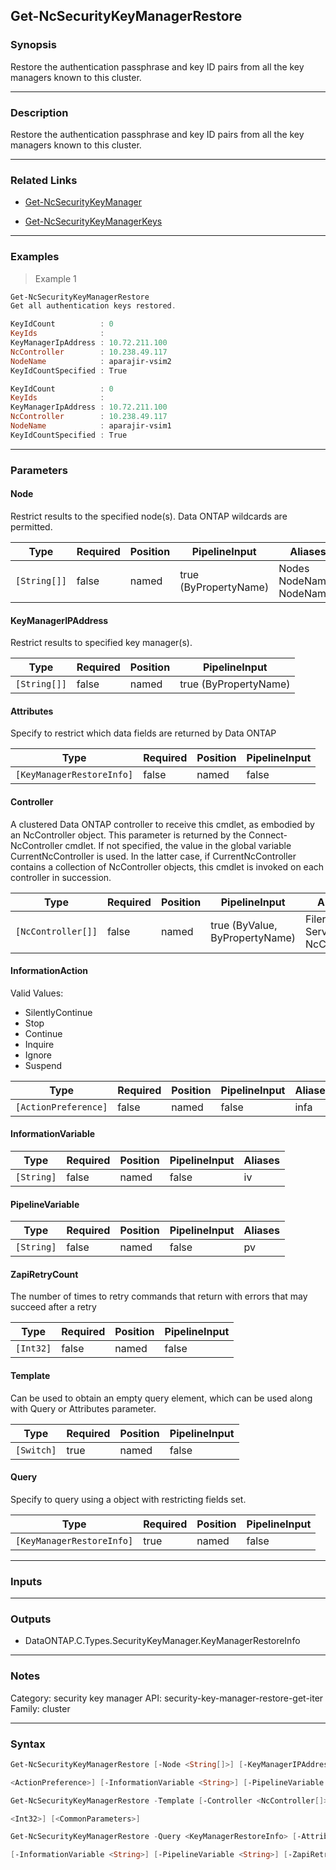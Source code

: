 Get-NcSecurityKeyManagerRestore
-------------------------------

### Synopsis
Restore the authentication passphrase and key ID pairs from all the key managers known to this cluster.

---

### Description

Restore the authentication passphrase and key ID pairs from all the key managers known to this cluster.

---

### Related Links
* [Get-NcSecurityKeyManager](Get-NcSecurityKeyManager)

* [Get-NcSecurityKeyManagerKeys](Get-NcSecurityKeyManagerKeys)

---

### Examples
> Example 1

```PowerShell
Get-NcSecurityKeyManagerRestore
Get all authentication keys restored.

KeyIdCount          : 0
KeyIds              : 
KeyManagerIpAddress : 10.72.211.100
NcController        : 10.238.49.117
NodeName            : aparajir-vsim2
KeyIdCountSpecified : True

KeyIdCount          : 0
KeyIds              : 
KeyManagerIpAddress : 10.72.211.100
NcController        : 10.238.49.117
NodeName            : aparajir-vsim1
KeyIdCountSpecified : True

```

---

### Parameters
#### **Node**
Restrict results to the specified node(s).  Data ONTAP wildcards are permitted.

|Type        |Required|Position|PipelineInput        |Aliases                         |
|------------|--------|--------|---------------------|--------------------------------|
|`[String[]]`|false   |named   |true (ByPropertyName)|Nodes<br/>NodeName<br/>NodeNames|

#### **KeyManagerIPAddress**
Restrict results to specified key manager(s).

|Type        |Required|Position|PipelineInput        |
|------------|--------|--------|---------------------|
|`[String[]]`|false   |named   |true (ByPropertyName)|

#### **Attributes**
Specify to restrict which data fields are returned by Data ONTAP

|Type                     |Required|Position|PipelineInput|
|-------------------------|--------|--------|-------------|
|`[KeyManagerRestoreInfo]`|false   |named   |false        |

#### **Controller**
A clustered Data ONTAP controller to receive this cmdlet, as embodied by an NcController object.  This parameter is returned by the Connect-NcController cmdlet.  If not specified, the value in the global variable CurrentNcController is used.  In the latter case, if CurrentNcController contains a collection of NcController objects, this cmdlet is invoked on each controller in succession.

|Type              |Required|Position|PipelineInput                 |Aliases                          |
|------------------|--------|--------|------------------------------|---------------------------------|
|`[NcController[]]`|false   |named   |true (ByValue, ByPropertyName)|Filer<br/>Server<br/>NcController|

#### **InformationAction**

Valid Values:

* SilentlyContinue
* Stop
* Continue
* Inquire
* Ignore
* Suspend

|Type                |Required|Position|PipelineInput|Aliases|
|--------------------|--------|--------|-------------|-------|
|`[ActionPreference]`|false   |named   |false        |infa   |

#### **InformationVariable**

|Type      |Required|Position|PipelineInput|Aliases|
|----------|--------|--------|-------------|-------|
|`[String]`|false   |named   |false        |iv     |

#### **PipelineVariable**

|Type      |Required|Position|PipelineInput|Aliases|
|----------|--------|--------|-------------|-------|
|`[String]`|false   |named   |false        |pv     |

#### **ZapiRetryCount**
The number of times to retry commands that return with errors that may succeed after a retry

|Type     |Required|Position|PipelineInput|
|---------|--------|--------|-------------|
|`[Int32]`|false   |named   |false        |

#### **Template**
Can be used to obtain an empty query element, which can be used along with Query or Attributes parameter.

|Type      |Required|Position|PipelineInput|
|----------|--------|--------|-------------|
|`[Switch]`|true    |named   |false        |

#### **Query**
Specify to query using a object with restricting fields set.

|Type                     |Required|Position|PipelineInput|
|-------------------------|--------|--------|-------------|
|`[KeyManagerRestoreInfo]`|true    |named   |false        |

---

### Inputs

---

### Outputs
* DataONTAP.C.Types.SecurityKeyManager.KeyManagerRestoreInfo

---

### Notes
Category: security key manager
API: security-key-manager-restore-get-iter
Family: cluster

---

### Syntax
```PowerShell
Get-NcSecurityKeyManagerRestore [-Node <String[]>] [-KeyManagerIPAddress <String[]>] [-Attributes <KeyManagerRestoreInfo>] [-Controller <NcController[]>] [-InformationAction 
```
```PowerShell
<ActionPreference>] [-InformationVariable <String>] [-PipelineVariable <String>] [-ZapiRetryCount <Int32>] [<CommonParameters>]
```
```PowerShell
Get-NcSecurityKeyManagerRestore -Template [-Controller <NcController[]>] [-InformationAction <ActionPreference>] [-InformationVariable <String>] [-PipelineVariable <String>] [-ZapiRetryCount 
```
```PowerShell
<Int32>] [<CommonParameters>]
```
```PowerShell
Get-NcSecurityKeyManagerRestore -Query <KeyManagerRestoreInfo> [-Attributes <KeyManagerRestoreInfo>] [-Controller <NcController[]>] [-InformationAction <ActionPreference>] 
```
```PowerShell
[-InformationVariable <String>] [-PipelineVariable <String>] [-ZapiRetryCount <Int32>] [<CommonParameters>]
```
